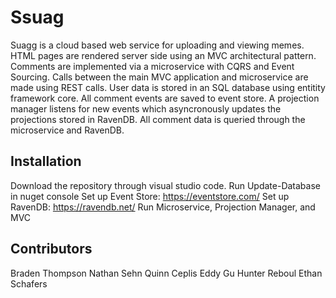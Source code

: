 # Ssuag

Suagg is a cloud based web service for uploading and viewing memes.  HTML pages are rendered server side using an MVC architectural pattern.  Comments are implemented via a microservice with CQRS and Event Sourcing.  Calls between the main MVC application and microservice are made using REST calls.  User data is stored in an SQL database using entitity framework core.  All comment events are saved to event store. A projection manager listens for new events which asyncronously updates the projections stored in RavenDB.  All comment data is queried through the microservice and RavenDB.

## Installation

Download the repository through visual studio code.
Run Update-Database in nuget console
Set up Event Store: https://eventstore.com/
Set up RavenDB: https://ravendb.net/
Run Microservice, Projection Manager, and MVC 

## Contributors
Braden Thompson
Nathan Sehn
Quinn Ceplis
Eddy Gu
Hunter Reboul
Ethan Schafers

